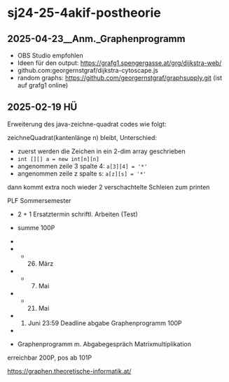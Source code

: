# sj24-25-4akif-postheorie

## 2025-04-23__Anm._Graphenprogramm

- OBS Studio empfohlen
- Ideen für den output: <https://grafg1.spengergasse.at/grg/dijkstra-web/>
- github.com:georgernstgraf/dijkstra-cytoscape.js
- random graphs: <https://github.com/georgernstgraf/graphsupply.git> (ist auf
grafg1 online)

## 2025-02-19 HÜ

Erweiterung des java-zeichne-quadrat codes wie folgt:

zeichneQuadrat(kantenlänge n) bleibt, Unterschied:

- zuerst werden die Zeichen in ein 2-dim array geschrieben
- `int [][] a = new int[n][n]`
- angenommen zeile 3 spalte 4: `a[3][4] = '*'`
- angenommen zeile z spalte s: `a[z][s] = '*'`

dann kommt extra noch wieder 2 verschachtelte Schleien zum printen

PLF Sommersemester

- 2 + 1 Ersatztermin schriftl. Arbeiten (Test)
- summe  100P
-
- - 26. März
- - 7. Mai
- - 21. Mai

- 1. Juni 23:59 Deadline abgabe Graphenprogramm 100P
-
- Graphenprogramm m. Abgabegespräch Matrixmultiplikation

erreichbar 200P, pos ab 101P

<https://graphen.theoretische-informatik.at/>
